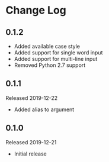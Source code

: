 # Change Log

## 0.1.2

- Added available case style
- Added support for single word input
- Added support for multi-line input
- Removed Python 2.7 support

## 0.1.1

Released 2019-12-22

- Added alias to argument

## 0.1.0

Released 2019-12-21

- Initial release
